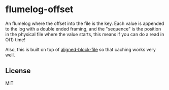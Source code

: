 # flumelog-offset

An flumelog where the offset into the file is the key.
Each value is appended to the log with a double ended framing,
and the "sequence" is the position in the physical file where the value starts,
this means if you can do a read in O(1) time!

Also, this is built on top of [aligned-block-file](https://github.com/flumedb/aligned-block-file)
so that caching works very well.

## License

MIT






